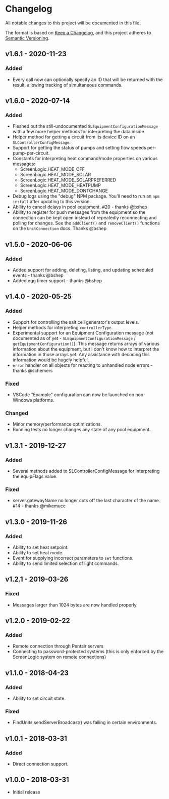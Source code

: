 # Changelog

All notable changes to this project will be documented in this file.

The format is based on [Keep a Changelog](https://keepachangelog.com/en/1.0.0/),
and this project adheres to [Semantic Versioning](https://semver.org/spec/v2.0.0.html).

## v1.6.1 - 2020-11-23

### Added

* Every call now can optionally specify an ID that will be returned with the result, allowing tracking of simultaneous commands.

## v1.6.0 - 2020-07-14

### Added

* Fleshed out the still-undocumented `SLEquipmentConfigurationMessage` with a few more helper methods for interpreting the data inside.
* Helper method for getting a circuit from its device ID on an `SLControllerConfigMessage`.
* Support for getting the status of pumps and setting flow speeds per-pump-per-circuit.
* Constants for interpreting heat command/mode properties on various messages:
  * ScreenLogic.HEAT_MODE_OFF
  * ScreenLogic.HEAT_MODE_SOLAR
  * ScreenLogic.HEAT_MODE_SOLARPREFERRED
  * ScreenLogic.HEAT_MODE_HEATPUMP
  * ScreenLogic.HEAT_MODE_DONTCHANGE
* Debug logs using the "debug" NPM package. You'll need to run an `npm install` after updating to this version.
* Ability to cancel delays in pool equipment. #20 - thanks @bshep
* Ability to register for push messages from the equipment so the connection can be kept open instead of repeatedly reconnecting and polling for changes. See the `addClient()` and `removeClient()` functions on the `UnitConnection` docs. Thanks @bshep

## v1.5.0 - 2020-06-06

### Added

* Added support for adding, deleting, listing, and updating scheduled events - thanks @bshep
* Added egg timer support - thanks @bshep

## v1.4.0 - 2020-05-25

### Added

* Support for controlling the salt cell generator's output levels.
* Helper methods for interpreting `controllerType`.
* Experimental support for an Equipment Configuration message (not documented as of yet - `SLEquipmentConfigurationMessage` / `getEquipmentConfiguration()`). This message returns arrays of various information about the equipment, but I don't know how to interpret the information in those arrays yet. Any assistance with decoding this information would be hugely helpful.
* `error` handler on all objects for reacting to unhandled node errors - thanks @schemers

### Fixed

* VSCode "Example" configuration can now be launched on non-Windows platforms.

### Changed

* Minor memory/performance optimizations.
* Running tests no longer changes any state of any pool equipment.

## v1.3.1 - 2019-12-27

### Added

* Several methods added to SLControllerConfigMessage for interpreting the equipFlags value.

### Fixed

* server.gatewayName no longer cuts off the last character of the name. #14 - thanks @mikemucc

## v1.3.0 - 2019-11-26

### Added

* Ability to set heat setpoint.
* Ability to set heat mode.
* Event for supplying incorrect parameters to `set` functions.
* Ability to send limited selection of light commands.

## v1.2.1 - 2019-03-26

### Fixed

* Messages larger than 1024 bytes are now handled properly.

## v1.2.0 - 2019-02-22

### Added

* Remote connection through Pentair servers
* Connecting to password-protected systems (this is only enforced by the ScreenLogic system on remote connections)

## v1.1.0 - 2018-04-23

### Added

* Ability to set circuit state.

### Fixed

* FindUnits.sendServerBroadcast() was failing in certain environments.

## v1.0.1 - 2018-03-31

### Added

* Direct connection support.

## v1.0.0 - 2018-03-31

* Initial release
